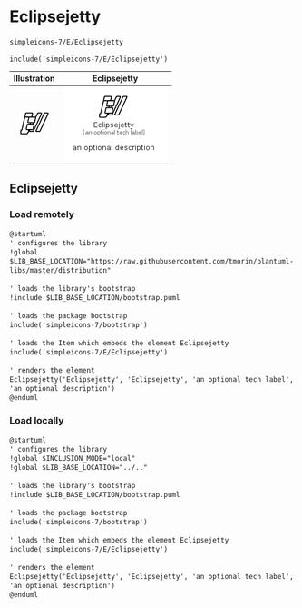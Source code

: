 # Eclipsejetty


```text
simpleicons-7/E/Eclipsejetty
```

```text
include('simpleicons-7/E/Eclipsejetty')
```



| Illustration | Eclipsejetty |
| :---: | :---: |
| ![illustration for Illustration](../../simpleicons-7/E/Eclipsejetty.png) | ![illustration for Eclipsejetty](../../simpleicons-7/E/Eclipsejetty.Local.png) |




## Eclipsejetty

### Load remotely
```plantuml
@startuml
' configures the library
!global $LIB_BASE_LOCATION="https://raw.githubusercontent.com/tmorin/plantuml-libs/master/distribution"

' loads the library's bootstrap
!include $LIB_BASE_LOCATION/bootstrap.puml

' loads the package bootstrap
include('simpleicons-7/bootstrap')

' loads the Item which embeds the element Eclipsejetty
include('simpleicons-7/E/Eclipsejetty')

' renders the element
Eclipsejetty('Eclipsejetty', 'Eclipsejetty', 'an optional tech label', 'an optional description')
@enduml
```

### Load locally
```plantuml
@startuml
' configures the library
!global $INCLUSION_MODE="local"
!global $LIB_BASE_LOCATION="../.."

' loads the library's bootstrap
!include $LIB_BASE_LOCATION/bootstrap.puml

' loads the package bootstrap
include('simpleicons-7/bootstrap')

' loads the Item which embeds the element Eclipsejetty
include('simpleicons-7/E/Eclipsejetty')

' renders the element
Eclipsejetty('Eclipsejetty', 'Eclipsejetty', 'an optional tech label', 'an optional description')
@enduml
```

